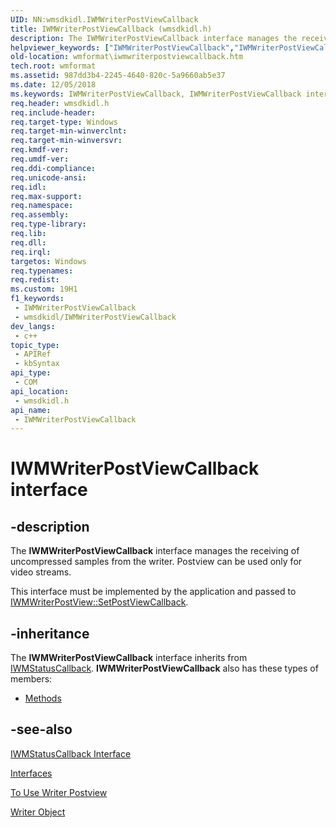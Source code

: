 ```yaml
---
UID: NN:wmsdkidl.IWMWriterPostViewCallback
title: IWMWriterPostViewCallback (wmsdkidl.h)
description: The IWMWriterPostViewCallback interface manages the receiving of uncompressed samples from the writer. Postview can be used only for video streams.This interface must be implemented by the application and passed to IWMWriterPostView::SetPostViewCallback.
helpviewer_keywords: ["IWMWriterPostViewCallback","IWMWriterPostViewCallback interface [windows Media Format]","IWMWriterPostViewCallback interface [windows Media Format]","described","IWMWriterPostViewCallbackInterface","wmformat.iwmwriterpostviewcallback","wmsdkidl/IWMWriterPostViewCallback"]
old-location: wmformat\iwmwriterpostviewcallback.htm
tech.root: wmformat
ms.assetid: 987dd3b4-2245-4640-820c-5a9660ab5e37
ms.date: 12/05/2018
ms.keywords: IWMWriterPostViewCallback, IWMWriterPostViewCallback interface [windows Media Format], IWMWriterPostViewCallback interface [windows Media Format],described, IWMWriterPostViewCallbackInterface, wmformat.iwmwriterpostviewcallback, wmsdkidl/IWMWriterPostViewCallback
req.header: wmsdkidl.h
req.include-header: 
req.target-type: Windows
req.target-min-winverclnt: 
req.target-min-winversvr: 
req.kmdf-ver: 
req.umdf-ver: 
req.ddi-compliance: 
req.unicode-ansi: 
req.idl: 
req.max-support: 
req.namespace: 
req.assembly: 
req.type-library: 
req.lib: 
req.dll: 
req.irql: 
targetos: Windows
req.typenames: 
req.redist: 
ms.custom: 19H1
f1_keywords:
 - IWMWriterPostViewCallback
 - wmsdkidl/IWMWriterPostViewCallback
dev_langs:
 - c++
topic_type:
 - APIRef
 - kbSyntax
api_type:
 - COM
api_location:
 - wmsdkidl.h
api_name:
 - IWMWriterPostViewCallback
---
```


# IWMWriterPostViewCallback interface


## -description

The <b>IWMWriterPostViewCallback</b> interface manages the receiving of uncompressed samples from the writer. Postview can be used only for video streams.

This interface must be implemented by the application and passed to <a href="/windows/desktop/api/wmsdkidl/nf-wmsdkidl-iwmwriterpostview-setpostviewcallback">IWMWriterPostView::SetPostViewCallback</a>.

## -inheritance

The <b>IWMWriterPostViewCallback</b> interface inherits from <a href="/windows/desktop/api/wmsdkidl/nn-wmsdkidl-iwmstatuscallback">IWMStatusCallback</a>. <b>IWMWriterPostViewCallback</b> also has these types of members:
<ul>
<li><a href="https://docs.microsoft.com/">Methods</a></li>
</ul>

## -see-also

<a href="/windows/desktop/api/wmsdkidl/nn-wmsdkidl-iwmstatuscallback">IWMStatusCallback Interface</a>



<a href="/windows/desktop/wmformat/interfaces">Interfaces</a>



<a href="/windows/desktop/wmformat/to-use-writer-postview">To Use Writer Postview</a>



<a href="/windows/desktop/wmformat/writer-object">Writer Object</a>
